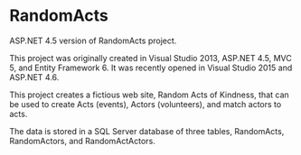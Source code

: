 # RandomActs
ASP.NET 4.5 version of RandomActs project.

This project was originally created in Visual Studio 2013, ASP.NET 4.5, MVC 5, and Entity Framework 6. 
It was recently opened in Visual Studio 2015 and ASP.NET 4.6.

This project creates a fictious web site, Random Acts of Kindness, that can be used to create Acts (events), 
Actors (volunteers), and match actors to acts. 

The data is stored in a SQL Server database of three tables, RandomActs, RandomActors, and RandomActActors.
